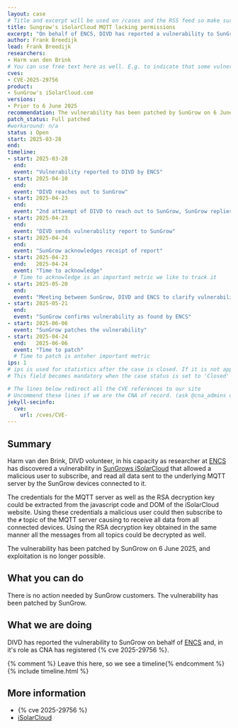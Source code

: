 ```yaml
---
layout: case
# Title and excerpt will be used on /cases and the RSS feed so make sure they reflect the case well
title: Sungrow's iSolarCloud MQTT lacking permissions
excerpt: "On behalf of ENCS, DIVD has reported a vulnerability to SunGrow that allowed a malicious user of iSolarCloud to receive all MQTT messages of all connected devices/inverters."
author: Frank Breedijk
lead: Frank Breedijk
researchers:
- Harm van den Brink
# You can use free text here as well. E.g. to indicate that some vulnerabilities don't have CVEs assigned (yet). But, given that we discovered that you should always be able to get a CVE id from @cna_admins on Slack
cves:
- CVE-2025-29756
product: 
- SunGrow's iSolarCloud.com
versions: 
- Prior to 6 June 2025
recommendation: The vulnerability has been patched by SunGrow on 6 June 2025
patch_status: Full patched
#workaround: n/a
status : Open
start: 2025-03-28
end: 
timeline:
- start: 2025-03-28
  end:
  event: "Vulnerability reported to DIVD by ENCS"
- start: 2025-04-10
  end:
  event: "DIVD reaches out to SunGrow"
- start: 2025-04-23
  end:
  event: "2nd attaempt of DIVD to reach out to SunGrow, SunGrow replies"
- start: 2025-04-23
  end:
  event: "DIVD sends vulnerability report to SunGrow"
- start: 2025-04-24
  end:
  event: "SunGrow acknowledges receipt of report"
- start: 2025-04-23
  end:   2025-04-24  
  event: "Time to acknowledge"
  # Time to acknowledge is an important metric we like to track it
- start: 2025-05-20
  end:
  event: "Meeting between SunGrow, DIVD and ENCS to clarify vulnerability"
- start: 2025-05-21
  end:
  event: "SunGrow confirms vulnerability as found by ENCS"
- start: 2025-06-06
  event: "SunGrow patches the vulnerability"
- start: 2025-04-24
  end:   2025-06-06
  event: "Time to patch"
  # Time to patch is antoher important metric
ips: 1
# ips is used for statistics after the case is closed. If it is not applicable, you can set IPs to n/a (e.g. stolen credentials)
# This field becomes mandatory when the case status is set to 'Closed'

# The lines below redirect all the CVE references to our site
# Uncommend these lines if we are the CNA of record. (ask @cna_admins on Slack if you don't know)
jekyll-secinfo:
  cve:
    url: /cves/CVE-
---
```

## Summary

Harm van den Brink, DIVD volunteer, in his capacity as researcher at [ENCS](https://encs.eu/) has discovered a vulnerability in [SunGrows iSolarCloud](https://isolarcloud.com) that allowed a malicious user to subscribe, and read all data sent to the underlying MQTT server by the SunGrow devices connected to it.

The credentials for the MQTT server as well as the RSA decryption key could be extracted from the javascript code and DOM of the iSolarCloud website. Using these credentials a malicious user could then subscribe to the `#` topic of the MQTT server causing to receive all data from all connected devices. Using the RSA decryption key obtained in the same manner all the messages from all topics could be decrypted as well.

The vulnerability has been patched by SunGrow on 6 June 2025, and exploitation is no longer possible.

## What you can do

There is no action needed by SunGrow customers. The vulnerability has been patched by SunGrow.

## What we are doing

DIVD has reported the vulnerability to SunGrow on behalf of [ENCS](https://encs.eu) and, in it's role as CNA has registered {% cve 2025-29756 %}.

{% comment %}  Leave this here, so we see a timeline{% endcomment %}
{% include timeline.html %}


## More information
* {% cve 2025-29756 %}
* [iSolarCloud](https://iSolarCloud.com)
